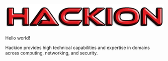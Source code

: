 ![Hackion Logo 2](/images/Hackion_Logo2.png) 

Hello world!

Hackion provides high technical capabilities and expertise in domains across computing, networking, and security.
